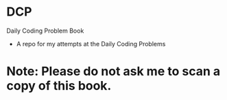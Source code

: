# DCP
Daily Coding Problem Book

- A repo for my attempts at the Daily Coding Problems

# Note: Please do not ask me to scan a copy of this book.
